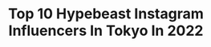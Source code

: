---
title: Top 10 Hypebeast Instagram Influencers In Tokyo In 2022
description: >-
  Find top hypebeast Instagram influencers in Tokyo in 2022. Most popular hashtags: #hypebeast #japan #moodygrams #discovertokyo.
platform: Instagram
hits: 33
text_top: Identify the top-rated Instagram profiles on inBeat.
text_bottom: Our database has 33 Instagram influencers like this in Tokyo, Japan for you to pitch.
profiles:
  - username: "djnedtek"
    fullname: >-
      DJ NEDTEK
    bio: >-
      Japan based🇯🇵 OPEN FORMAT DJ⏯ FREELANCE PHOTOGRAPHER📸 My photography @illmatek_
    location: "Japan"
    followers: 9395
    engagement: 448
    commentsToLikes: 0.183810
    id: ck0w2h3fzocc00i190mxjyx5b
    verified: false
    hashtags: "#newmusic, #createexplore, #osaka, #djlive"
  - username: "withindestructiondm"
    fullname: >-
      Within Destruction
    bio: >-
      Slovenia, Europe. 🎤- @dusknecrosis 🥁- @x_yung_luke_x 🎸- @francescofiligoi @howieplaysguitar
    location: "Japan"
    followers: 64266
    engagement: 330
    commentsToLikes: 0.020657
    id: ck5c4ybwe2db90i11px8rqk06
    verified: true
    hashtags: "#hustle, #swag, #sugoi, #newsingle"
  - username: "nickelpack"
    fullname: >-
      Kenta Hayashi
    bio: >-
      🏠≫Tokyo,Japan 📷≫OLYMPUS.OM-D E-M5Mark II 🔥≫Nightphotography 😍≫Light trails / Panning shot
    location: "Japan"
    followers: 11392
    engagement: 4779
    commentsToLikes: 0.017884
    id: ck5zuzfzq3bcb0i14uzzoytr6
    verified: false
    hashtags: "#amazing, #shotsdelight, #citygrammers, #japandailies"
  - username: "japan"
    fullname: >-
      @japan
    bio: >-
      Share your Japan experience by tagging @Japan and #lovinjapan to be featured.
    location: "Japan"
    followers: 129995
    engagement: 339
    commentsToLikes: 0.008321
    id: ck55om9dr8n6p0i119vwb7hdp
    verified: false
    hashtags: "#hellofrom, #visitjapan, #wheninjapan, #tokyocameraclub"
  - username: "k319w"
    fullname: >-
      Kazumi Watanabe
    bio: >-
      Let me take your hand to the world you haven’t seen
    location: "Japan"
    followers: 26520
    engagement: 297
    commentsToLikes: 0.011349
    id: ck0txuny8kiah0i191837fdf7
    verified: false
    hashtags: "#depthobsessed, #travelphotography, #japan, #weekly"
  - username: "blancomxm"
    fullname: >-
      Blanco MxM
    bio: >-
      DarKhO mXm アニメとマンガ Blanco : We learn from the past to understand the present and change the future #Anime_Blanco_MxM 漫画家 #JP Page Facebook :
    location: "Japan"
    followers: 4481
    engagement: 1127
    commentsToLikes: 0.172663
    id: ck6tjy2ci3mmm0j71hxe4gic7
    verified: false
    hashtags: "#manga, #animesketches, #artwork, #tanaka"
  - username: "lupus_solum"
    fullname: >-
      lupus
    bio: >-
      camping Journey 🏕 Jeep Wrangler interior Scandinavian design coffee ☕︎ コメント フォローお気軽にどうぞ⛰
    location: "Japan"
    followers: 5814
    engagement: 1666
    commentsToLikes: 0.011341
    id: ck5q637t2vrar0i11izk9o3x8
    verified: false
    hashtags: "#instagramjapan, #instagram, #sonyalpha, #streets"
  - username: "ssym.ry"
    fullname: >-
      SHIMO.®
    bio: >-
      JPN🇯🇵'96🗓 Tokyo🗼 Fashion ♻️ Sneaker 🙏Please follow me🙏 @_nextreet_
    location: "Japan"
    followers: 14459
    engagement: 461
    commentsToLikes: 0.023609
    id: ck8tdknt63pao0j78ct3jbv0m
    verified: false
    hashtags: "#povoutfit, #newbalance993, #jjjjound, #stayhome"
  - username: "ldn2hk"
    fullname: >-
      LDN2HK
    bio: >-
      • Global #Fashion & #Streetwear Curator • London•Oslo•TX•HK•NYC•LA•#Tokyo • @Visionarism APAC Division • Inquiries. Landy@visionarism.com
    location: "Japan"
    followers: 120628
    engagement: 88
    commentsToLikes: 0.036453
    id: ck0vy6arf2fmn0i1921qggb7t
    verified: false
    hashtags: "#sacaiblazer, #brkicks, #complexkicks, #lvsupreme"
  - username: "_kevin.douglas_"
    fullname: >-
      KD
    bio: >-
      📍Tokyo, Japan 🗼🇯🇵 📷 @sonyalpha A7II 📫 therelentlesskd1112@gmail.com 📱DM for Business and Rates
    location: "Japan"
    followers: 5886
    engagement: 1349
    commentsToLikes: 0.071030
    id: ck5ciona6t26y0i11vd1zm6ky
    verified: false
    hashtags: "#visualmobs, #portraitpage, #portrait, #earth"
---